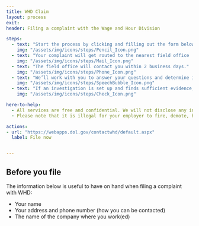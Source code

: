 ```yaml
---
title: WHD Claim
layout: process
exit:
header: Filing a complaint with the Wage and Hour Division

steps:
  - text: "Start the process by clicking and filling out the form below or call 1-866-487-9243."
    img: "/assets/img/icons/steps/Pencil_Icon.png"
  - text: "Your complaint will get routed to the nearest field office  to your employer who will contact you."
    img: "/assets/img/icons/steps/Mail_Icon.png"
  - text: "The field office will contact you within 2 business days."
    img: "/assets/img/icons/steps/Phone_Icon.png"
  - text: "We’ll work with you to answer your questions and determine if setting up an investigation is the best course of action."
    img: "/assets/img/icons/steps/SpeechBubble_Icon.png"
  - text: "If an investigation is set up and finds sufficient evidence, you’ll receive a check for wages lost."
    img: "/assets/img/icons/steps/Check_Icon.png"

here-to-help:
  - All services are free and confidential. We will not disclose any information to your employer unless you decide to file a formal complaint.
  - Please note that it is illegal for your employer to fire, demote, harass, or otherwise retaliate against you for filing a complaint with WHD.

actions:
- url: "https://webapps.dol.gov/contactwhd/default.aspx"
  label: File now


---
```


## Before you file
The information below is useful to have on hand when
filing a complaint with WHD:

- Your name
- Your address and phone number (how you can be contacted)
- The name of the company where you work(ed)

